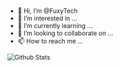 - 👋 Hi, I’m @FuxyTech
- 👀 I’m interested in ...
- 🌱 I’m currently learning ...
- 💞️ I’m looking to collaborate on ...
- 📫 How to reach me ...

![Github Stats](https://github-readme-stats.vercel.app/api?username=suyashpatil400&count_private=true&show_icons=true&theme=radical)
